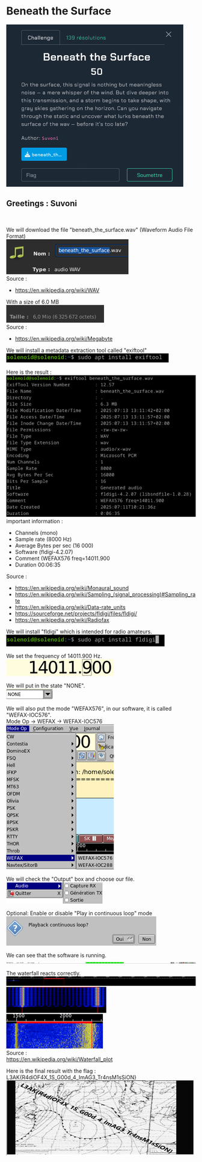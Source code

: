 # Beneath the Surface
<img src="images/img1.png"></img>

<h2>Greetings : Suvoni</h2></br>

We will download the file "beneath_the_surface.wav" (Waveform Audio File Format)</br>
<img src="images/img2.png"></img></br>
Source :</br>
- https://en.wikipedia.org/wiki/WAV</br>

With a size of 6.0 MB</br>
<img src="images/img3.png"></img></br>
Source :</br>
- https://en.wikipedia.org/wiki/Megabyte

We will install a metadata extraction tool called "exiftool"</br>
<img src="images/img5.png"></img></br>

Here is the result :</br>
<img src="images/img4.png"></img></br>
important information :</br>
- Channels (mono)</br>
- Sample rate (8000 Hz)</br>
- Average Bytes per sec (16 000)</br>
- Software (fldigi-4.2.07)</br>
- Comment (WEFAX576 freq=14011.900</br>
- Duration 00:06:35</br>

Source :</br>
- https://en.wikipedia.org/wiki/Monaural_sound</br>
- https://en.wikipedia.org/wiki/Sampling_(signal_processing)#Sampling_rate</br>
- https://en.wikipedia.org/wiki/Data-rate_units</br>
- https://sourceforge.net/projects/fldigi/files/fldigi/</br>
- https://en.wikipedia.org/wiki/Radiofax</br>

We will install "fldigi" which is intended for radio amateurs.</br>
<img src="images/img6.png"></img></br>

We set the frequency of 14011.900 Hz.</br>
<img src="images/img10.png"></img></br>

We will put in the state "NONE".</br>
<img src="images/img11.png"></img></br>

We will also put the mode "WEFAX576", in our software, it is called "WEFAX-IOC576".</br>
Mode Op -> WEFAX -> WEFAX-IOC576</br>
<img src="images/img12.png"></img></br>

We will check the "Output" box and choose our file.</br>
<img src="images/img13.png"></img></br>

Optional: Enable or disable "Play in continuous loop" mode</br>
<img src="images/img14.png"></img></br>

We can see that the software is running.</br>
<img src="images/img20.png"></img></br>

The waterfall reacts correctly.</br>
<img src="images/img15.png"></img></br>
<img src="images/img16.png"></img></br>
<img src="images/img17.png"></img></br>
Source :</br>
https://en.wikipedia.org/wiki/Waterfall_plot</br>

Here is the final result with the flag : L3AK{R4diOF4X_1S_G00d_4_ImAG3_Tr4nsM1sSiON}</br>
<img src="images/img21.png"></img></br>
